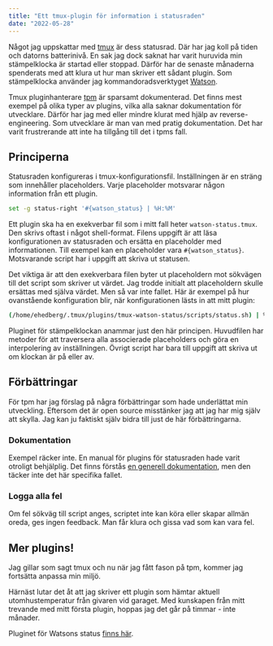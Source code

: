 ```yaml
---
title: "Ett tmux-plugin för information i statusraden"
date: "2022-05-28"
---
```


Något jag uppskattar med [tmux](https://github.com/tmux/tmux) är dess statusrad. Där har jag koll på tiden och datorns batterinivå. En sak jag dock saknat har varit huruvida min stämpelklocka är startad eller stoppad. Därför har de senaste månaderna spenderats med att klura ut hur man skriver ett sådant plugin. Som stämpelklocka använder jag kommandoradsverktyget [Watson](https://github.com/TailorDev/Watson).

Tmux pluginhanterare [tpm](https://github.com/tmux-plugins/tpm) är sparsamt dokumenterad. Det finns mest exempel på olika typer av plugins, vilka alla saknar dokumentation för utvecklare. Därför har jag med eller mindre klurat med hjälp av reverse-engineering. Som utvecklare är man van med pratig dokumentation. Det har varit frustrerande att inte ha tillgång till det i tpms fall.

## Principerna

Statusraden konfigureras i tmux-konfigurationsfil. Inställningen är en sträng som innehåller placeholders. Varje placeholder motsvarar någon information från ett plugin.

```bash
set -g status-right '#{watson_status} | %H:%M'
```

Ett plugin ska ha en exekverbar fil som i mitt fall heter `watson-status.tmux`. Den skrivs oftast i något shell-format. Filens uppgift är att läsa konfigurationen av statusraden och ersätta en placeholder med informationen. Till exempel kan en placeholder vara `#{watson_status}`. Motsvarande script har i uppgift att skriva ut statusen.

Det viktiga är att den exekverbara filen byter ut placeholdern mot sökvägen till det script som skriver ut värdet. Jag trodde initialt att placeholdern skulle ersättas med själva värdet. Men så var inte fallet. Här är exempel på hur ovanstående konfiguration blir, när konfigurationen lästs in att mitt plugin:

```bash
(/home/ehedberg/.tmux/plugins/tmux-watson-status/scripts/status.sh) | %H:%M
```

Pluginet för stämpelklockan anammar just den här principen. Huvudfilen har metoder för att traversera alla associerade placeholders och göra en interpolering av inställningen. Övrigt script har bara till uppgift att skriva ut om klockan är på eller av.

## Förbättringar

För tpm har jag förslag på några förbättringar som hade underlättat min utveckling. Eftersom det är open source misstänker jag att jag har mig själv att skylla. Jag kan ju faktiskt själv bidra till just de här förbättringarna.

### Dokumentation

Exempel räcker inte. En manual för plugins för statusraden hade varit otroligt behjälplig. Det finns förstås [en generell dokumentation](https://github.com/tmux-plugins/tpm/blob/master/docs/how_to_create_plugin.md), men den täcker inte det här specifika fallet.

### Logga alla fel

Om fel sökväg till script anges, scriptet inte kan köra eller skapar allmän oreda, ges ingen feedback. Man får klura och gissa vad som kan vara fel.

## Mer plugins!

Jag gillar som sagt tmux och nu när jag fått fason på tpm, kommer jag fortsätta anpassa min miljö.

Härnäst lutar det åt att jag skriver ett plugin som hämtar aktuell utomhustemperatur från givaren vid garaget. Med kunskapen från mitt trevande med mitt första plugin, hoppas jag det går på timmar - inte månader.

Pluginet för Watsons status [finns här](https://github.com/gish/tmux-watson-status).
